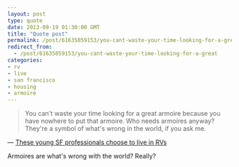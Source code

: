 ```yaml
---
layout: post
type: quote
date: 2013-09-19 01:30:00 GMT
title: "Quote post"
permalink: /post/61635059153/you-cant-waste-your-time-looking-for-a-great
redirect_from: 
  - /post/61635059153/you-cant-waste-your-time-looking-for-a-great
categories:
- rv
- live
- san francisco
- housing
- armoire
---
```

<blockquote>You can't waste your time looking for a great armoire because you have nowhere to put that armoire. Who needs armoires anyway? They're a symbol of what's wrong in the world, if you ask me.</blockquote>

 — <a href="http://www.sfgate.com/bayarea/article/These-young-SF-professionals-choose-to-live-in-RVs-4778625.php#page-2">These young SF professionals choose to live in RVs</a>
 
<p>Armoires are what's wrong with the world? Really?</p>